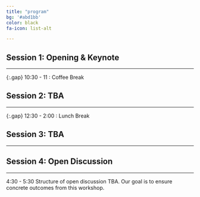 ```yaml
---
title: "program"
bg: '#abd1bb'
color: black
fa-icon: list-alt

---
```


## Session 1: Opening &amp; Keynote
---

{:.gap} 10:30 - 11
: Coffee Break

## Session 2: TBA
---
{:.gap} 12:30 - 2:00
: Lunch Break

## Session 3: TBA
---

## Session 4: Open Discussion
---

4:30 - 5:30 Structure of open discussion TBA. Our goal is to ensure concrete outcomes from this workshop.

[Jürgen Cito]: http://people.csail.mit.edu/jcito
[Mark Santolucito]: http://www.marksantolcuito.com
